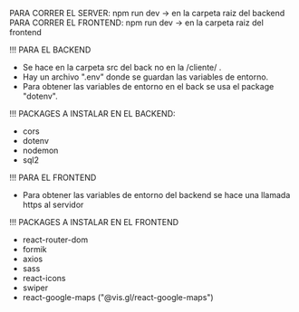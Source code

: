 PARA CORRER EL SERVER: npm run dev -> en la carpeta raiz del backend
PARA CORRER EL FRONTEND: npm run dev -> en la carpeta raiz del frontend

!!! PARA EL BACKEND
- Se hace en la carpeta src del back no en la /cliente/ .
- Hay un archivo ".env" donde se guardan las variables de entorno.
- Para obtener las variables de entorno en el back se usa el package "dotenv".

!!! PACKAGES A INSTALAR EN EL BACKEND:
- cors
- dotenv
- nodemon
- sql2

!!! PARA EL FRONTEND
- Para obtener las variables de entorno del backend se hace una llamada https al servidor

!!! PACKAGES A INSTALAR EN EL FRONTEND
- react-router-dom
- formik
- axios
- sass
- react-icons
- swiper
- react-google-maps ("@vis.gl/react-google-maps")
